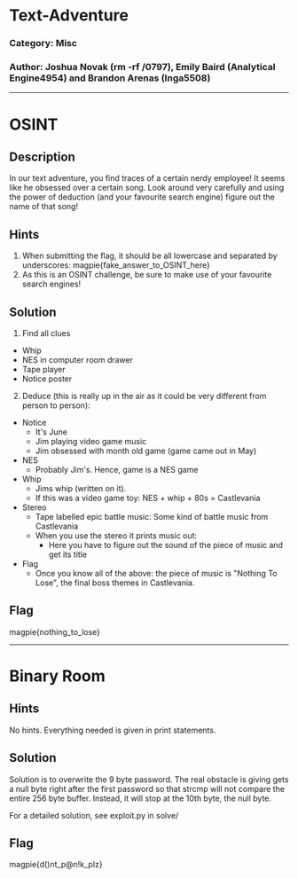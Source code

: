 # Text-Adventure
### Category: Misc
### Author: Joshua Novak (rm -rf /0797), Emily Baird (Analytical Engine4954) and Brandon Arenas (Inga5508)

---

# OSINT
## Description
In our text adventure, you find traces of a certain nerdy employee! It seems like he obsessed over a certain song. Look around very carefully and using the power of deduction (and your favourite search engine) figure out the name of that song!

## Hints
1. When submitting the flag, it should be all lowercase and separated by underscores: magpie{fake_answer_to_OSINT_here}
2. As this is an OSINT challenge, be sure to make use of your favourite search engines!

## Solution
1. Find all clues
  - Whip
  - NES in computer room drawer
  - Tape player
  - Notice poster
2. Deduce (this is really up in the air as it could be very different from person to person):
  - Notice
    - It's June
    - Jim playing video game music
    - Jim obsessed with month old game (game came out in May)
  - NES
    - Probably Jim's. Hence, game is a NES game
  - Whip
    - Jims whip (written on it).
    - If this was a video game toy: NES + whip + 80s = Castlevania
  - Stereo
    - Tape labelled epic battle music: Some kind of battle music from Castlevania
    - When you use the stereo it prints music out:
      - Here you have to figure out the sound of the piece of music and get its title
  - Flag
    - Once you know all of the above: the piece of music is "Nothing To Lose", the final boss themes in Castlevania.

## Flag
magpie{nothing_to_lose}

---

# Binary Room

## Hints
No hints. Everything needed is given in print statements.

## Solution
Solution is to overwrite the 9 byte password. The real obstacle is giving gets a null byte right after the first password so that strcmp will not compare the entire 256 byte buffer. Instead, it will stop at the 10th byte, the null byte. 

For a detailed solution, see exploit.py in solve/

## Flag
magpie{d()nt_p@n!k_pIz}
